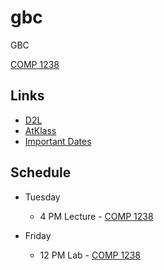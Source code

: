 # gbc
GBC

[COMP 1238](comp1238.md)


## Links
- [D2L](https://learn.georgebrown.ca)
- [AtKlass](https://app.atklass.com)
- [Important Dates](https://www.georgebrown.ca/current-students/important-dates?term=27246&category=131)

## Schedule

* Tuesday
  * 4 PM Lecture - [COMP 1238](https://learn.georgebrown.ca/d2l/home/412494)

* Friday
  * 12 PM Lab - [COMP 1238](https://learn.georgebrown.ca/d2l/home/412494)
